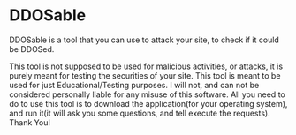 # DDOSable

DDOSable is a tool that you can use to attack your site, to check if it could be DDOSed.

This tool is not supposed to be used for malicious activities, or attacks, it is purely meant for testing the securities of your site.
This tool is meant to be used for just Educational/Testing purposes.
I will not, and can not be considered personally liable for any misuse of this software.
All you need to do to use this tool is to download the application(for your operating system), and run it(it will ask you some questions, and tell execute the requests).
Thank You!
